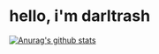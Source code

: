 # hello, i'm darltrash
[![Anurag's github stats](https://github-readme-stats.vercel.app/api?username=darltrash)](https://github.com/anuraghazra/github-readme-stats)
